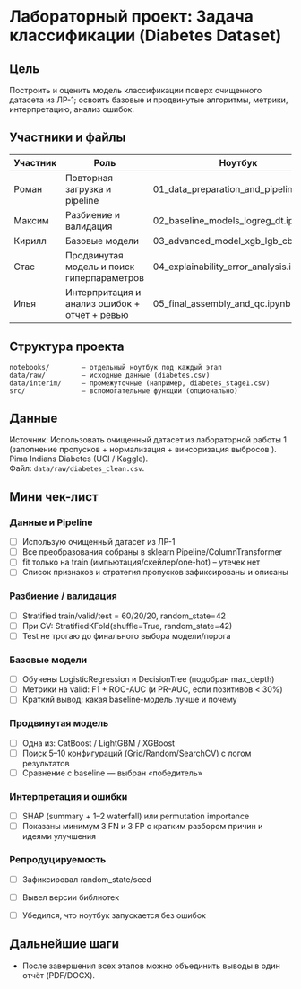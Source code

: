 # Лабораторный проект: Задача классификации (Diabetes Dataset)

## Цель
Построить и оценить модель классификации поверх очищенного датасета из ЛР-1; освоить базовые и продвинутые алгоритмы, метрики, интерпретацию, анализ ошибок.

## Участники и файлы
| Участник | Роль | Ноутбук |
|----------|------|---------|
| Роман | Повторная загрузка и pipeline | 01_data_preparation_and_pipeline.ipynb |
| Максим | Разбиение и валидация | 02_baseline_models_logreg_dt.ipynb |
| Кирилл | Базовые модели | 03_advanced_model_xgb_lgb_cb.ipynb |
| Стас | Продвинутая модель и поиск гиперпараметров | 04_explainability_error_analysis.ipynb |
| Илья | Интерпритация и анализ ошибок + отчет + ревью | 05_final_assembly_and_qc.ipynb |

## Структура проекта
```
notebooks/        — отдельный ноутбук под каждый этап  
data/raw/         — исходные данные (diabetes.csv)  
data/interim/     — промежуточные (например, diabetes_stage1.csv)  
src/              — вспомогательные функции (опционально)
```

## Данные
Источник: Использовать очищенный датасет из лабораторной работы 1 (заполнение пропусков + нормализация + винсоризация выбросов ). Pima Indians Diabetes (UCI / Kaggle).  
Файл: `data/raw/diabetes_clean.csv`.  

## Мини чек-лист

### Данные и Pipeline
- [ ] Использую очищенный датасет из ЛР-1  
- [ ] Все преобразования собраны в sklearn Pipeline/ColumnTransformer  
- [ ] fit только на train (импьютация/скейлер/one-hot) – утечек нет  
- [ ] Список признаков и стратегия пропусков зафиксированы и описаны  

### Разбиение / валидация
- [ ] Stratified train/valid/test = 60/20/20, random_state=42  
- [ ] При CV: StratifiedKFold(shuffle=True, random_state=42)  
- [ ] Test не трогаю до финального выбора модели/порога  

### Базовые модели
- [ ] Обучены LogisticRegression и DecisionTree (подобран max_depth)  
- [ ] Метрики на valid: F1 + ROC-AUC (и PR-AUC, если позитивов < 30%)  
- [ ] Краткий вывод: какая baseline-модель лучше и почему  

### Продвинутая модель
- [ ] Одна из: CatBoost / LightGBM / XGBoost  
- [ ] Поиск 5–10 конфигураций (Grid/Random/SearchCV) с логом результатов  
- [ ] Сравнение с baseline — выбран «победитель»  

### Интерпретация и ошибки
- [ ] SHAP (summary + 1–2 waterfall) или permutation importance  
- [ ] Показаны минимум 3 FN и 3 FP с кратким разбором причин и идеями улучшения  

### Репродуцируемость
- [ ] Зафиксировал random_state/seed  
- [ ] Вывел версии библиотек  
- [ ] Убедился, что ноутбук запускается без ошибок  


## Дальнейшие шаги
- После завершения всех этапов можно объединить выводы в один отчёт (PDF/DOCX).
